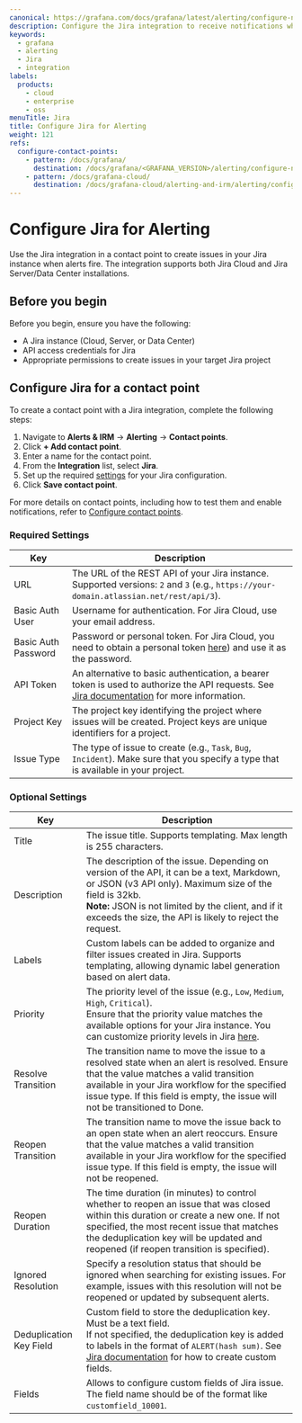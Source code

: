 ```yaml
---
canonical: https://grafana.com/docs/grafana/latest/alerting/configure-notifications/manage-contact-points/integrations/configure-jira/
description: Configure the Jira integration to receive notifications when your alerts are firing
keywords:
  - grafana
  - alerting
  - Jira
  - integration
labels:
  products:
    - cloud
    - enterprise
    - oss
menuTitle: Jira
title: Configure Jira for Alerting
weight: 121
refs:
  configure-contact-points:
    - pattern: /docs/grafana/
      destination: /docs/grafana/<GRAFANA_VERSION>/alerting/configure-notifications/manage-contact-points/
    - pattern: /docs/grafana-cloud/
      destination: /docs/grafana-cloud/alerting-and-irm/alerting/configure-notifications/manage-contact-points/
---
```


# Configure Jira for Alerting

Use the Jira integration in a contact point to create issues in your Jira instance when alerts fire. The integration supports both Jira Cloud and Jira Server/Data Center installations.

## Before you begin

Before you begin, ensure you have the following:

- A Jira instance (Cloud, Server, or Data Center)
- API access credentials for Jira
- Appropriate permissions to create issues in your target Jira project

## Configure Jira for a contact point

To create a contact point with a Jira integration, complete the following steps:

1. Navigate to **Alerts & IRM** -> **Alerting** -> **Contact points**.
2. Click **+ Add contact point**.
3. Enter a name for the contact point.
4. From the **Integration** list, select **Jira**.
5. Set up the required [settings](#required-settings) for your Jira configuration.
6. Click **Save contact point**.

For more details on contact points, including how to test them and enable notifications, refer to [Configure contact points](/docs/grafana/latest/alerting/configure-notifications/manage-contact-points/).

### Required Settings

| Key                 | Description                                                                                                                                                                                                                            |
| ------------------- | -------------------------------------------------------------------------------------------------------------------------------------------------------------------------------------------------------------------------------------- |
| URL                 | The URL of the REST API of your Jira instance. Supported versions: `2` and `3` (e.g., `https://your-domain.atlassian.net/rest/api/3`).                                                                                                 |
| Basic Auth User     | Username for authentication. For Jira Cloud, use your email address.                                                                                                                                                                   |
| Basic Auth Password | Password or personal token. For Jira Cloud, you need to obtain a personal token [here](https://id.atlassian.com/manage-profile/security/api-tokens)) and use it as the password.                                                       |
| API Token           | An alternative to basic authentication, a bearer token is used to authorize the API requests. See [Jira documentation](https://confluence.atlassian.com/enterprise/using-personal-access-tokens-1026032365.html) for more information. |
| Project Key         | The project key identifying the project where issues will be created. Project keys are unique identifiers for a project.                                                                                                               |
| Issue Type          | The type of issue to create (e.g., `Task`, `Bug`, `Incident`). Make sure that you specify a type that is available in your project.                                                                                                    |

### Optional Settings

| Key                     | Description                                                                                                                                                                                                                                                                                                           |
| ----------------------- | --------------------------------------------------------------------------------------------------------------------------------------------------------------------------------------------------------------------------------------------------------------------------------------------------------------------- |
| Title                   | The issue title. Supports templating. Max length is 255 characters.                                                                                                                                                                                                                                                   |
| Description             | The description of the issue. Depending on version of the API, it can be a text, Markdown, or JSON (v3 API only). Maximum size of the field is 32kb.<br>**Note:** JSON is not limited by the client, and if it exceeds the size, the API is likely to reject the request.                                             |
| Labels                  | Custom labels can be added to organize and filter issues created in Jira. Supports templating, allowing dynamic label generation based on alert data.                                                                                                                                                                 |
| Priority                | The priority level of the issue (e.g., `Low`, `Medium`, `High`, `Critical`). <br>Ensure that the priority value matches the available options for your Jira instance. You can customize priority levels in Jira [here](https://support.atlassian.com/jira-cloud-administration/docs/configure-priorities/).           |
| Resolve Transition      | The transition name to move the issue to a resolved state when an alert is resolved. Ensure that the value matches a valid transition available in your Jira workflow for the specified issue type. If this field is empty, the issue will not be transitioned to Done.                                               |
| Reopen Transition       | The transition name to move the issue back to an open state when an alert reoccurs. Ensure that the value matches a valid transition available in your Jira workflow for the specified issue type. If this field is empty, the issue will not be reopened.                                                            |
| Reopen Duration         | The time duration (in minutes) to control whether to reopen an issue that was closed within this duration or create a new one. If not specified, the most recent issue that matches the deduplication key will be updated and reopened (if reopen transition is specified).                                           |
| Ignored Resolution      | Specify a resolution status that should be ignored when searching for existing issues. For example, issues with this resolution will not be reopened or updated by subsequent alerts.                                                                                                                                 |
| Deduplication Key Field | Custom field to store the deduplication key. Must be a text field. <br> If not specified, the deduplication key is added to labels in the format of `ALERT(hash sum)`. See [Jira documentation](https://support.atlassian.com/jira-cloud-administration/docs/create-a-custom-field/) for how to create custom fields. |
| Fields                  | Allows to configure custom fields of Jira issue. The field name should be of the format like `customfield_10001`.                                                                                                                                                                                                     |
